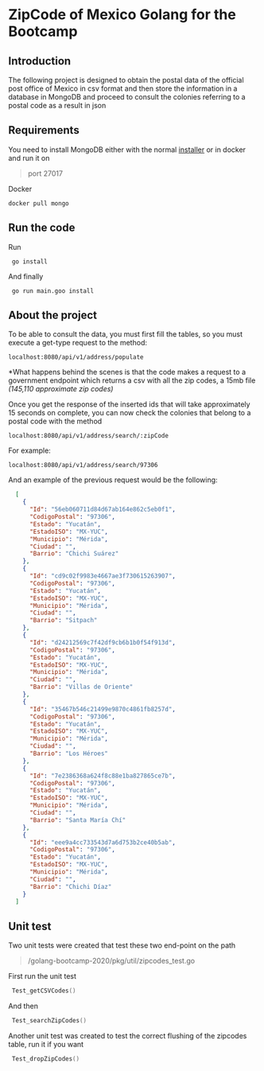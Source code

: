 # ZipCode of Mexico Golang for the Bootcamp  
  
## Introduction  
  
The following project is designed to obtain the postal data of the official post office of Mexico in csv format and then store the information in a database in MongoDB and proceed to consult the colonies referring to a postal code as a result in json  
  
## Requirements  
  
You need to install MongoDB either with the normal [installer](https://docs.mongodb.com/manual/installation/) or in docker and run it on 

> port 27017

Docker

```shell script
docker pull mongo
```
    
    

## Run the code

Run

```shell script
 go install
```
   

And finally

 ```shell script
  go run main.goo install
 ```    

  

## About the project

To be able to consult the data, you must first fill the tables, so you must execute a get-type request to the method:

    localhost:8080/api/v1/address/populate

*What happens behind the scenes is that the code makes a request to a government endpoint which returns a csv with all the zip codes, a 15mb file _(145,110 approximate zip codes)_    
    
Once you get the response of the inserted ids that will take approximately 15 seconds on complete, you can now check the colonies that belong to a postal code with the method

    localhost:8080/api/v1/address/search/:zipCode

For example:

    localhost:8080/api/v1/address/search/97306

And an example of the previous request would be the following:


  ```json 
    [
      {
        "Id": "56eb060711d84d67ab164e862c5eb0f1",
        "CodigoPostal": "97306",
        "Estado": "Yucatán",
        "EstadoISO": "MX-YUC",
        "Municipio": "Mérida",
        "Ciudad": "",
        "Barrio": "Chichi Suárez"
      },
      {
        "Id": "cd9c02f9983e4667ae3f730615263907",
        "CodigoPostal": "97306",
        "Estado": "Yucatán",
        "EstadoISO": "MX-YUC",
        "Municipio": "Mérida",
        "Ciudad": "",
        "Barrio": "Sitpach"
      },
      {
        "Id": "d24212569c7f42df9cb6b1b0f54f913d",
        "CodigoPostal": "97306",
        "Estado": "Yucatán",
        "EstadoISO": "MX-YUC",
        "Municipio": "Mérida",
        "Ciudad": "",
        "Barrio": "Villas de Oriente"
      },
      {
        "Id": "35467b546c21499e9870c4861fb8257d",
        "CodigoPostal": "97306",
        "Estado": "Yucatán",
        "EstadoISO": "MX-YUC",
        "Municipio": "Mérida",
        "Ciudad": "",
        "Barrio": "Los Héroes"
      },
      {
        "Id": "7e2386368a624f8c88e1ba827865ce7b",
        "CodigoPostal": "97306",
        "Estado": "Yucatán",
        "EstadoISO": "MX-YUC",
        "Municipio": "Mérida",
        "Ciudad": "",
        "Barrio": "Santa María Chí"
      },
      {
        "Id": "eee9a4cc733543d7a6d753b2ce40b5ab",
        "CodigoPostal": "97306",
        "Estado": "Yucatán",
        "EstadoISO": "MX-YUC",
        "Municipio": "Mérida",
        "Ciudad": "",
        "Barrio": "Chichi Díaz"
      }
    ]
```

## Unit test

Two unit tests were created that test these two end-point on the path

> /golang-bootcamp-2020/pkg/util/zipcodes_test.go

First run the unit test 

 ```go
  Test_getCSVCodes()
```
And then 

 ```go
  Test_searchZipCodes()
```

Another unit test was created to test the correct flushing of the zipcodes table, run it if you want

 ```go
  Test_dropZipCodes()
```

